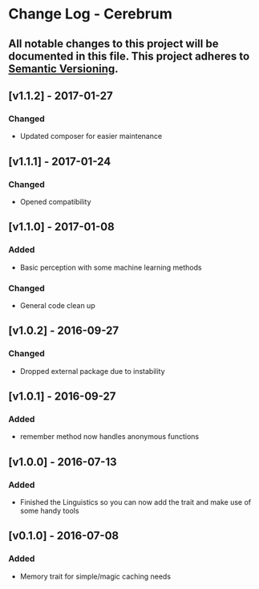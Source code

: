 # Change Log - Cerebrum
All notable changes to this project will be documented in this file.
This project adheres to [Semantic Versioning](http://semver.org/).
----

## [v1.1.2] - 2017-01-27

### Changed
- Updated composer for easier maintenance

## [v1.1.1] - 2017-01-24

### Changed
- Opened compatibility

## [v1.1.0] - 2017-01-08

### Added
- Basic perception with some machine learning methods

### Changed
- General code clean up

## [v1.0.2] - 2016-09-27

### Changed
- Dropped external package due to instability

## [v1.0.1] - 2016-09-27

### Added
- remember method now handles anonymous functions

## [v1.0.0] - 2016-07-13

### Added
- Finished the Linguistics so you can now add the trait and make use of some handy tools

## [v0.1.0] - 2016-07-08
### Added
- Memory trait for simple/magic caching needs
